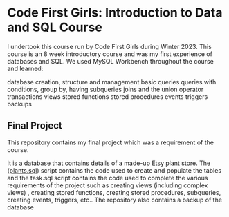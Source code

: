 # Code First Girls: Introduction to Data and SQL Course
I undertook this course run by Code First Girls during Winter 2023. This course is an 8 week introductory course and was my first experience of databases and SQL. We used MySQL Workbench throughout the course and learned:

database creation, structure and management
basic queries
queries with conditions, group by, having
subqueries
joins and the union operator
transactions
views
stored functions
stored procedures
events
triggers
backups

## Final Project
This repository contains my final project which was a requirement of the course. 

It is a database that contains details of a made-up Etsy plant store. The ([plants.sql](https://github.com/Carolina-Toste/CFG_Data_and_SQL/blob/main/plants.sql)) script contains the code used to create and populate the tables and the task.sql script contains the code used to complete the various requirements of the project such as creating views (including complex views) , creating stored functions, creating stored procedures, subqueries, creating events, triggers, etc.. The repository also contains a backup of the database 
